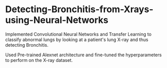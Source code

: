 # Detecting-Bronchitis-from-Xrays-using-Neural-Networks

Implemented Convolutional Neural Networks and Transfer Learning to classify abnormal lungs by looking at a patient's lung X-ray and thus detecting Bronchitis. 


Used Pre-trained Alexnet architecture and fine-tuned the hyperparameters to perform on the X-ray dataset. 
